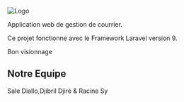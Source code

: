 
![Logo](https://user-images.githubusercontent.com/84472630/187780840-2e309459-b72c-4c73-b3fe-cede2d628ee0.png)





Application web de gestion de courrier.

Ce projet fonctionne avec le Framework Laravel version 9.


Bon visionnage 

## Notre Equipe

Sale Diallo,Djibril Djiré & Racine Sy

